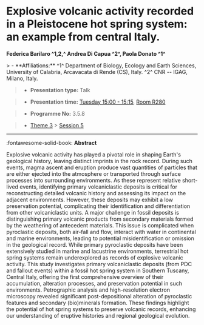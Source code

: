 # Explosive volcanic activity recorded in a Pleistocene hot spring system: an example from central Italy.

**Federica Barilaro ^1,2,^ Andrea Di Capua ^2^, Paola Donato ^1^**

<!-- more -->> - **Affiliations:** ^1^ Department of Biology, Ecology and Earth Sciences, University of Calabria, Arcavacata di Rende (CS), Italy. ^2^ CNR -- IGAG, Milano, Italy. 

> - **Presentation type:** Talk

> - **Presentation time:** [Tuesday 15:00 - 15:15](../sessions_comparison.md#__tabbed_2_3), [Room R280](../maps_venue.md#__tabbed_1_1)

> - **Programme No:** 3.5.8

> - [Theme 3](../theme3.md) > [Session 5](../sessions/session-3-5.md)

--- 

:fontawesome-solid-book: **Abstract**

Explosive volcanic activity has played a pivotal role in shaping Earth's geological history, leaving distinct imprints in the rock record. During such events, magma ascent and eruption produce vast quantities of particles that are either ejected into the atmosphere or transported through surface processes into surrounding environments. As these represent relative short-lived events, identifying primary volcaniclastic deposits is critical for reconstructing detailed volcanic history and assessing its impact on the adjacent environments. However, these deposits may exhibit a low preservation potential, complicating their identification and differentiation from other volcaniclastic units. A major challenge in fossil deposits is distinguishing primary volcanic products from secondary materials formed by the weathering of antecedent materials. This issue is complicated when pyroclastic deposits, both air-fall and flow, interact with water in continental and marine environments, leading to potential misidentification or omission in the geological record. While primary pyroclastic deposits have been extensively studied in marine and lacustrine environments, terrestrial hot spring systems remain underexplored as records of explosive volcanic activity. This study investigates primary volcaniclastic deposits (from PDC and fallout events) within a fossil hot spring system in Southern Tuscany, Central Italy, offering the first comprehensive overview of their accumulation, alteration processes, and preservation potential in such environments. Petrographic analysis and high-resolution electron microscopy revealed significant post-depositional alteration of pyroclastic features and secondary (bio)minerals formation. These findings highlight the potential of hot spring systems to preserve volcanic records, enhancing our understanding of eruptive histories and regional geological evolution.

